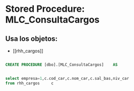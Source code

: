# Stored Procedure: MLC_ConsultaCargos

## Usa los objetos:
- [[rhh_cargos]]

```sql

CREATE PROCEDURE [dbo].[MLC_ConsultaCargos]    AS


select empresa=1,c.cod_car,c.nom_car,c.sal_bas,niv_car
from rhh_cargos     c

```
